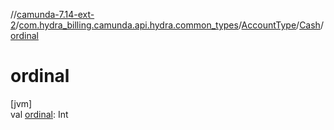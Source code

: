//[camunda-7.14-ext-2](../../../../index.md)/[com.hydra_billing.camunda.api.hydra.common_types](../../index.md)/[AccountType](../index.md)/[Cash](index.md)/[ordinal](ordinal.md)

# ordinal

[jvm]\
val [ordinal](ordinal.md): Int
